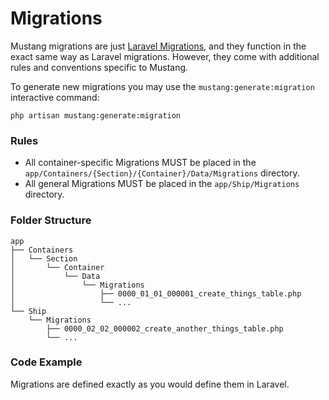 # Migrations

Mustang migrations are just [Laravel Migrations](https://laravel.com/docs/migrations), and they function in the exact same way as Laravel migrations. However, they come with additional rules and conventions specific to Mustang.

To generate new migrations you may use the `mustang:generate:migration` interactive command:

```
php artisan mustang:generate:migration
```

### Rules[​](https://apiato.io/docs/components/optional-components/migrations#rules) <a href="#rules" id="rules"></a>

* All container-specific Migrations MUST be placed in the `app/Containers/{Section}/{Container}/Data/Migrations` directory.
* All general Migrations MUST be placed in the `app/Ship/Migrations` directory.

### Folder Structure[​](https://apiato.io/docs/components/optional-components/migrations#folder-structure) <a href="#folder-structure" id="folder-structure"></a>

```
app
├── Containers
│   └── Section
│       └── Container
│           └── Data
│               └── Migrations
│                   ├── 0000_01_01_000001_create_things_table.php
│                   └── ...
└── Ship
    └── Migrations
        ├── 0000_02_02_000002_create_another_things_table.php
        └── ...
```

### Code Example[​](https://apiato.io/docs/components/optional-components/migrations#code-example) <a href="#code-example" id="code-example"></a>

Migrations are defined exactly as you would define them in Laravel.
